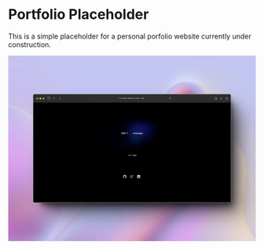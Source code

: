 # Portfolio Placeholder

This is a simple placeholder for a personal porfolio website currently under construction.

![Site preview](preview.jpg)
